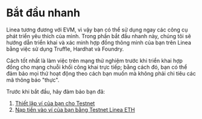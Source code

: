 # Bắt đầu nhanh

Linea tương đương với EVM, vì vậy bạn có thể sử dụng ngay các công cụ phát triển yêu thích của mình. Trong phần bắt đầu nhanh này, chúng tôi sẽ hướng dẫn triển khai và xác minh hợp đồng thông minh của bạn trên Linea bằng việc sử dụng Truffle, Hardhat và Foundry.

Cách tốt nhất là làm việc trên mạng thử nghiệm trước khi triển khai hợp đồng cho mạng chuỗi khối công khai trực tiếp; bằng cách đó, bạn có thể đảm bảo mọi thứ hoạt động theo cách bạn muốn mà không phải chi tiêu các mã thông báo "thực".

Trước khi bắt đầu, hãy đảm bảo bạn đã:

1. [Thiết lập ví của bạn cho Testnet](https://github.com/LineaVietNam/LineaDocsVietNam/blob/main/Use%20Linea/C%C3%A0i%20%C4%91%E1%BA%B7t%20v%C3%AD.md)
2. [Nạp tiền vào ví của bạn bằng Testnet Linea ETH](https://github.com/LineaVietNam/LineaDocsVietNam/blob/main/Use%20Linea/N%E1%BA%A1p%20ti%E1%BB%81n%20v%C3%A0o%20t%C3%A0i%20kho%E1%BA%A3n.md)
